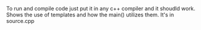 To run and compile code just put it in any c++ compiler and it shoudld work. Shows the use of templates and how the main() utilizes them. It's in source.cpp
